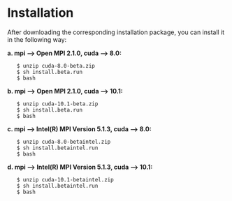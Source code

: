 # Installation

After downloading the corresponding installation package, you can install it in the following way:

**a. mpi \--> Open MPI 2.1.0,  cuda \--> 8.0:**
```dotnetcli
   $ unzip cuda-8.0-beta.zip
   $ sh install.beta.run
   $ bash
```

**b. mpi \--> Open MPI 2.1.0,  cuda \--> 10.1:**

```dotnetcli
   $ unzip cuda-10.1-beta.zip
   $ sh install.beta.run
   $ bash
```

**c. mpi \--> Intel(R) MPI Version 5.1.3,  cuda \--> 8.0:**

```dotnetcli
   $ unzip cuda-8.0-betaintel.zip
   $ sh install.betaintel.run
   $ bash
```

**d. mpi \--> Intel(R) MPI Version 5.1.3,  cuda \--> 10.1:**

```
   $ unzip cuda-10.1-betaintel.zip
   $ sh install.betaintel.run
   $ bash
```
